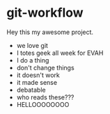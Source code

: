 # git-workflow

Hey this my awesome project.


- we love git
- I totes geek all week for EVAH
- I do a thing
- don't change things
- it doesn't work
- it made sense
- debatable
- who reads these???
- HELLOOOOOOOO


